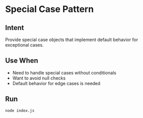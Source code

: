 # Special Case Pattern

## Intent
Provide special case objects that implement default behavior for exceptional cases.

## Use When
- Need to handle special cases without conditionals
- Want to avoid null checks
- Default behavior for edge cases is needed

## Run
`node index.js`
